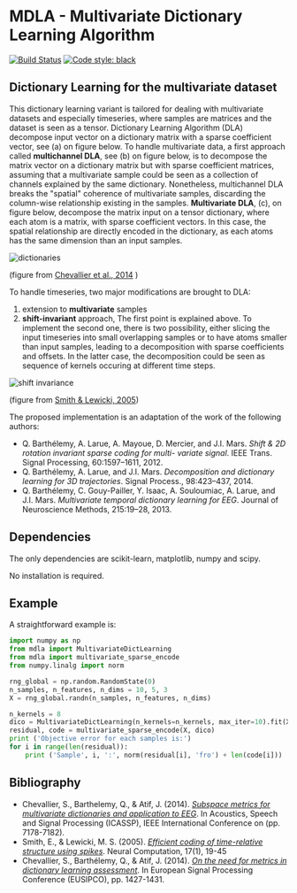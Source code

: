 # MDLA - Multivariate Dictionary Learning Algorithm

[![Build Status](https://github.com/sylvchev/mdla/workflows/Test-and-Lint/badge.svg)](https://github.com/sylvchev/mdla/actions?query=branch%3Amaster)
[![Code style: black](https://img.shields.io/badge/code%20style-black-000000.svg)](https://github.com/psf/black)

## Dictionary Learning for the multivariate dataset

This dictionary learning variant is tailored for dealing with multivariate datasets and
especially timeseries, where samples are matrices and the dataset is seen as a tensor.
Dictionary Learning Algorithm (DLA) decompose input vector on a dictionary matrix with a
sparse coefficient vector, see (a) on figure below. To handle multivariate data, a first
approach called **multichannel DLA**, see (b) on figure below, is to decompose the matrix
vector on a dictionary matrix but with sparse coefficient matrices, assuming that a
multivariate sample could be seen as a collection of channels explained by the same
dictionary. Nonetheless, multichannel DLA breaks the "spatial" coherence of multivariate
samples, discarding the column-wise relationship existing in the samples. **Multivariate
DLA**, (c), on figure below, decompose the matrix input on a tensor dictionary, where each
atom is a matrix, with sparse coefficient vectors. In this case, the spatial relationship
are directly encoded in the dictionary, as each atoms has the same dimension than an input
samples.

![dictionaries](https://github.com/sylvchev/mdla/raw/master/img/multidico.png)

(figure from [Chevallier et al., 2014](#biblio) )

To handle timeseries, two major modifications are brought to DLA:

1. extension to **multivariate** samples
2. **shift-invariant** approach, The first point is explained above. To implement the
   second one, there is two possibility, either slicing the input timeseries into small
   overlapping samples or to have atoms smaller than input samples, leading to a
   decomposition with sparse coefficients and offsets. In the latter case, the
   decomposition could be seen as sequence of kernels occuring at different time steps.

![shift invariance](https://github.com/sylvchev/mdla/raw/master/img/audio4spikegram.png)

(figure from [Smith & Lewicki, 2005](#biblio))

The proposed implementation is an adaptation of the work of the following authors:

- Q. Barthélemy, A. Larue, A. Mayoue, D. Mercier, and J.I. Mars. _Shift & 2D rotation
  invariant sparse coding for multi- variate signal_. IEEE Trans. Signal Processing,
  60:1597–1611, 2012.
- Q. Barthélemy, A. Larue, and J.I. Mars. _Decomposition and dictionary learning for 3D
  trajectories_. Signal Process., 98:423–437, 2014.
- Q. Barthélemy, C. Gouy-Pailler, Y. Isaac, A. Souloumiac, A. Larue, and J.I. Mars.
  _Multivariate temporal dictionary learning for EEG_. Journal of Neuroscience Methods,
  215:19–28, 2013.

## Dependencies

The only dependencies are scikit-learn, matplotlib, numpy and scipy.

No installation is required.

## Example

A straightforward example is:

```python
import numpy as np
from mdla import MultivariateDictLearning
from mdla import multivariate_sparse_encode
from numpy.linalg import norm

rng_global = np.random.RandomState(0)
n_samples, n_features, n_dims = 10, 5, 3
X = rng_global.randn(n_samples, n_features, n_dims)

n_kernels = 8
dico = MultivariateDictLearning(n_kernels=n_kernels, max_iter=10).fit(X)
residual, code = multivariate_sparse_encode(X, dico)
print ('Objective error for each samples is:')
for i in range(len(residual)):
    print ('Sample', i, ':', norm(residual[i], 'fro') + len(code[i]))
```

## <a id="biblio"></a>Bibliography

- Chevallier, S., Barthelemy, Q., & Atif, J. (2014). [_Subspace metrics for multivariate
  dictionaries and application to EEG_][1]. In Acoustics, Speech and Signal Processing
  (ICASSP), IEEE International Conference on (pp. 7178-7182).
- Smith, E., & Lewicki, M. S. (2005). [_Efficient coding of time-relative structure using
  spikes_][2]. Neural Computation, 17(1), 19-45
- Chevallier, S., Barthélemy, Q., & Atif, J. (2014). [_On the need for metrics in
  dictionary learning assessment_][3]. In European Signal Processing Conference (EUSIPCO),
  pp. 1427-1431.

[1]: http://dx.doi.org/10.1109/ICASSP.2014.6854993 "Chevallier et al., 2014"
[2]: http://dl.acm.org/citation.cfm?id=1119614 "Smith and Lewicki, 2005"
[3]: https://hal-uvsq.archives-ouvertes.fr/hal-01352054/document
